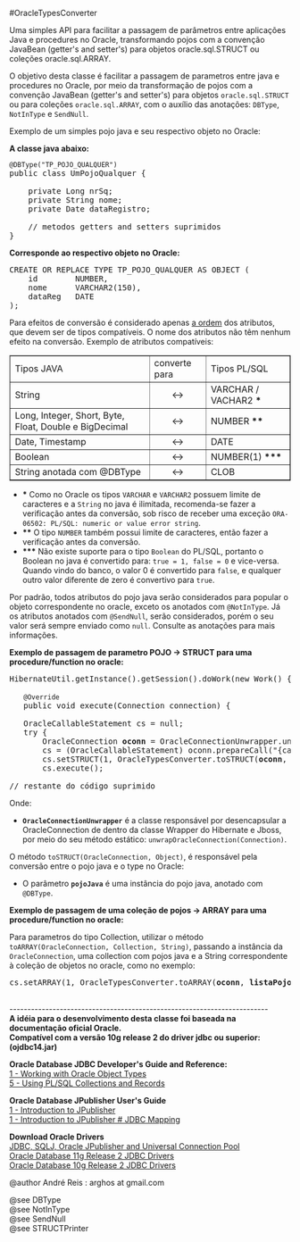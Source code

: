 #OracleTypesConverter

Uma simples API para facilitar a passagem de parâmetros entre aplicações Java e procedures no Oracle, transformando pojos com a convenção JavaBean (getter's and setter's) para objetos oracle.sql.STRUCT ou coleções oracle.sql.ARRAY.


O objetivo desta classe &eacute; facilitar a passagem de parametros entre java e procedures no Oracle, por meio da transforma&ccedil;&atilde;o de pojos com a conven&ccedil;&atilde;o JavaBean (getter's and setter's) para objetos <code>oracle.sql.STRUCT</code> ou para cole&ccedil;&otilde;es <code>oracle.sql.ARRAY</code>, com o aux&iacute;lio das anota&ccedil;&otilde;es: <code>DBType</code>, <code>NotInType</code> e <code>SendNull</code>.

<P>
Exemplo de um simples pojo java e seu respectivo objeto no Oracle:
<P>
<strong>A classe java abaixo:</strong>

<PRE>
<code>@DBType(&quot;TP_POJO_QUALQUER&quot;)</code>
public class UmPojoQualquer {

    private Long nrSq;
    private String nome;
    private Date dataRegistro;
    
    // metodos getters and setters suprimidos
}
</PRE>

<strong>Corresponde ao respectivo objeto no Oracle:</strong>
 
<PRE>
CREATE OR REPLACE TYPE TP_POJO_QUALQUER AS OBJECT (
    id        NUMBER,
    nome      VARCHAR2(150),
    dataReg   DATE
);
</PRE>

<P>
Para efeitos de convers&atilde;o &eacute; considerado apenas <u>a ordem</u> dos atributos, que devem ser de tipos compat&iacute;veis. O nome dos atributos n&atilde;o t&ecirc;m nenhum efeito na convers&atilde;o. Exemplo de atributos compat&iacute;veis:
<table cellpadding="2px;" border="1">
  <tr>
    <td>Tipos JAVA</td>
    <td>converte para</td>
    <td>Tipos PL/SQL</td>
  </tr>
  <tr>
    <td>String</td>
    <td align="center">&lt;-&gt;</td>
    <td>VARCHAR / VACHAR2 <strong>*</strong></td>
  </tr>
  <tr>
    <td>Long, Integer, Short, Byte, Float, Double e BigDecimal</td>
    <td align="center">&lt;-&gt;</td>
    <td>NUMBER <strong>**</strong></td>
  </tr>
  <tr>
    <td>Date, Timestamp</td>
    <td align="center">&lt;-&gt;</td>
    <td>DATE</td>
  </tr>
  <tr>
    <td>Boolean</td>
    <td align="center">&lt;-&gt;</td>
    <td>NUMBER(1) <strong>***</strong></td>
  </tr>
  <tr>
    <td>String anotada com @DBType</td>
    <td align="center">&lt;-&gt;</td>
    <td>CLOB</td>
  </tr>
</table>

<ul>
  <li><strong>*</strong> Como no Oracle os tipos <code>VARCHAR</code> e <code>VARCHAR2</code> possuem limite de caracteres e a <code>String</code> no java &eacute; ilimitada, recomenda-se fazer a verifica&ccedil;&atilde;o antes da convers&atilde;o, sob risco de receber uma exce&ccedil;&atilde;o <code>ORA-06502: PL/SQL: numeric or value error string</code>.
  </li>
  <li><strong>**</strong> O tipo <code>NUMBER</code> tamb&eacute;m possui limite de caracteres, ent&atilde;o fazer a verifica&ccedil;&atilde;o antes da convers&atilde;o.
  </li>
  <li><strong>***</strong> N&atilde;o existe suporte para o tipo <code>Boolean</code> do PL/SQL, portanto o Boolean no java &eacute;
convertido para: <code>true = 1, false = 0</code> e vice-versa. Quando vindo do banco, o valor 0 &eacute; convertido para <code>false</code>, e qualquer outro valor diferente de zero &eacute; convertivo para <code>true</code>.
  </li>
</ul>

<P>
Por padr&atilde;o, todos atributos do pojo java ser&atilde;o considerados para popular o objeto correspondente no oracle, exceto os anotados com <code>@NotInType</code>. J&aacute; os atributos anotados com <code>@SendNull</code>, ser&atilde;o considerados, por&eacute;m o seu valor ser&aacute; sempre enviado como <code>null</code>. Consulte as anota&ccedil;&otilde;es para mais informa&ccedil;&otilde;es.
 
<P>
<strong>Exemplo de passagem de parametro POJO -> STRUCT para uma procedure/function no oracle:</strong>

<PRE>
HibernateUtil.getInstance().getSession().doWork(new Work() {

   <code>@Override</code>
   public void execute(Connection connection) {
    
   OracleCallableStatement cs = null;
   try {
       OracleConnection <strong>oconn</strong> = OracleConnectionUnwrapper.unwrapOracleConnection(connection);
       cs = (OracleCallableStatement) oconn.prepareCall(&quot;{call PK_PACKAGE.PR_PROC_TESTE(?)}&quot;);
       cs.setSTRUCT(1, OracleTypesConverter.toSTRUCT(<strong>oconn</strong>, <strong>pojoJava</strong>));
       cs.execute();

// restante do c&oacute;digo suprimido
</PRE>

Onde:
<ul>
  <li><strong><code>OracleConnectionUnwrapper</code></strong> &eacute; a classe respons&aacute;vel por desencapsular a OracleConnection de dentro da classe Wrapper do Hibernate e Jboss, por meio do seu m&eacute;todo est&aacute;tico: <code>unwrapOracleConnection(Connection)</code>.
  </li>
</ul>

<P>
O m&eacute;todo <code>toSTRUCT(OracleConnection, Object)</code>, &eacute; respons&aacute;vel pela convers&atilde;o entre o pojo java e o type no Oracle:<BR>
<ul>
  <li>O par&acirc;metro <strong><code>pojoJava</code></strong> &eacute; uma inst&acirc;ncia do pojo java, anotado com <code>@DBType</code>.</li>
</ul>

<P>
<strong>Exemplo de passagem de uma cole&ccedil;&atilde;o de pojos -> ARRAY para uma procedure/function no oracle:</strong>

<P>
Para parametros do tipo Collection, utilizar o m&eacute;todo <code>toARRAY(OracleConnection, Collection, String)</code>, passando a inst&acirc;ncia da <code>OracleConnection</code>, uma collection com pojos java e a String correspondente &agrave; cole&ccedil;&atilde;o de objetos no oracle, como no exemplo:

<PRE>
cs.setARRAY(1, OracleTypesConverter.toARRAY(<strong>oconn</strong>, <b>listaPojoJava</b>, &quot;TAB_LISTA_IDS&quot;));
</PRE>

<BR>
------------------------------------------------------------------------<BR>
<strong>A id&eacute;ia para o desenvolvimento desta classe foi baseada na documenta&ccedil;&atilde;o oficial Oracle.<BR>
Compat&iacute;vel com a versão 10g release 2 do driver jdbc ou superior: (ojdbc14.jar)</strong><BR>
<P>
<strong>Oracle Database JDBC Developer's Guide and Reference:</strong><BR>
<a href="http://download.oracle.com/docs/cd/B19306_01/java.102/b14355/oraoot.htm" target="_blank">1 - Working with Oracle Object Types</a> <BR>
<a href="http://download.oracle.com/docs/cd/B19306_01/appdev.102/b14261/collections.htm" target="_blank">5 - Using PL/SQL Collections and Records</a>

<P>
<strong>Oracle Database JPublisher User's Guide</strong><BR>
<a href="http://download.oracle.com/docs/cd/B19306_01/java.102/b14188/intro.htm" target="_blank">1 - Introduction to JPublisher</a> <BR>
<a href="http://download.oracle.com/docs/cd/B19306_01/java.102/b14188/intro.htm#sthref50" target="_blank" >1 - Introduction to JPublisher # JDBC Mapping</a>

<P>
<strong>Download Oracle Drivers</strong><BR>
<a href="http://www.oracle.com/technetwork/database/features/jdbc/index-091264.html" target="_blank">JDBC, SQLJ, Oracle JPublisher and Universal Connection Pool</a> <BR>
<a href="http://www.oracle.com/technetwork/database/enterprise-edition/jdbc-112010-090769.html" target="_blank" >Oracle Database 11g Release 2 JDBC Drivers</a> <BR>
<a href="http://www.oracle.com/technetwork/database/enterprise-edition/jdbc-10201-088211.html" target="_blank" >Oracle Database 10g Release 2 JDBC Drivers</a> <BR>
 
@author Andr&eacute; Reis : arghos at gmail.com
 
@see DBType<BR>
@see NotInType<BR>
@see SendNull<BR>
@see STRUCTPrinter<BR>
